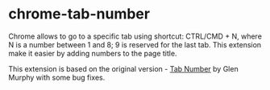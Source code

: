 # chrome-tab-number

Chrome allows to go to a specific tab using shortcut: CTRL/CMD + N, where N is a number between 1 and 8; 9 is reserved for the last tab. This extension make it easier by adding numbers to the page title.

This extension is based on the original version - [Tab Number](https://chrome.google.com/webstore/detail/tab-number/dnndfognablbihihgnilabcegjjkiekj) by Glen Murphy with some bug fixes.